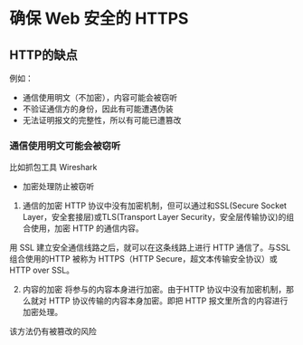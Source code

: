 # 确保 Web 安全的 HTTPS

## HTTP的缺点
例如：
* 通信使用明文（不加密），内容可能会被窃听
* 不验证通信方的身份，因此有可能遭遇伪装
* 无法证明报文的完整性，所以有可能已遭篡改

### 通信使用明文可能会被窃听

比如抓包工具 Wireshark

* 加密处理防止被窃听

1. 通信的加密
HTTP 协议中没有加密机制，但可以通过和SSL(Secure Socket Layer，安全套接层)或TLS(Transport Layer Security，安全层传输协议)的组合使用，加密 HTTP 的通信内容。

用 SSL 建立安全通信线路之后，就可以在这条线路上进行 HTTP 通信了。与SSL组合使用的HTTP 被称为 HTTPS（HTTP Secure，超文本传输安全协议）或 HTTP over SSL。

2. 内容的加密
将参与的内容本身进行加密。由于HTTP 协议中没有加密机制，那么就对 HTTP 协议传输的内容本身加密。即把 HTTP 报文里所含的内容进行加密处理。

该方法仍有被篡改的风险

##